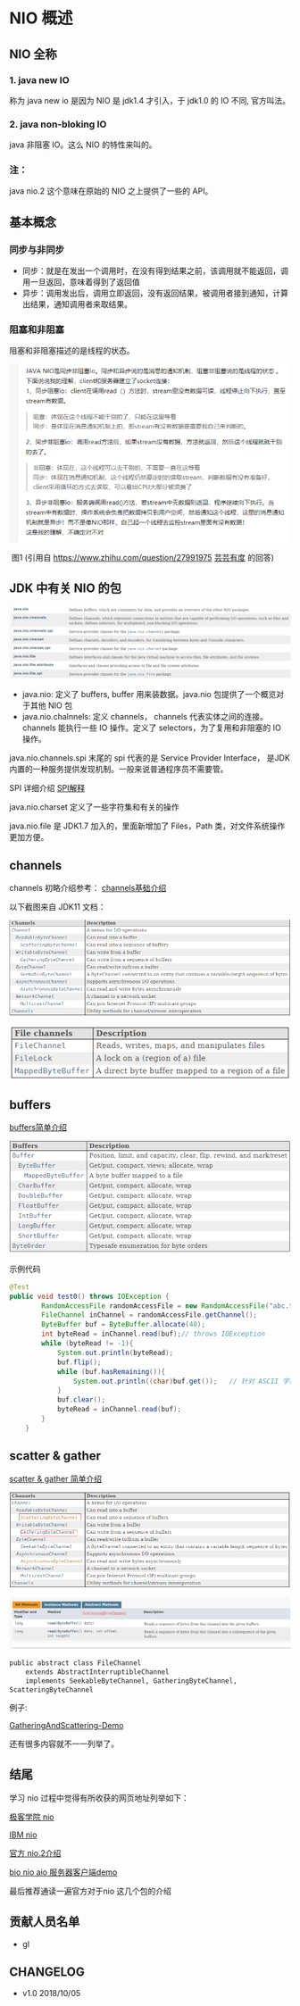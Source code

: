 # NIO 概述

## NIO 全称

### 1. java new IO

称为 java new io 是因为 NIO 是 jdk1.4 才引入，于 jdk1.0 的 IO 不同, 官方叫法。

### 2. java non-bloking IO

java 非阻塞 IO。这么 NIO 的特性来叫的。

### 注：

java nio.2 这个意味在原始的 NIO 之上提供了一些的 API。



## 基本概念

### 同步与非同步

* 同步：就是在发出一个调用时，在没有得到结果之前，该调用就不能返回，调用一旦返回，意味着得到了返回值
* 异步：调用发出后，调用立即返回，没有返回结果，被调用者接到通知，计算出结果，通知调用者来取结果。

### 阻塞和非阻塞

阻塞和非阻塞描述的是线程的状态。



![](./image/1.png)

​						图1 (引用自 https://www.zhihu.com/question/27991975 [芸芸有度](https://www.zhihu.com/people/yun-yun-you-du) 的回答)



## JDK 中有关 NIO 的包

![](./image/2.png)



* java.nio: 定义了 buffers, buffer 用来装数据。java.nio 包提供了一个概览对于其他 NIO 包
* java.nio.chalnnels: 定义 channels， channels 代表实体之间的连接。channels 能执行一些 IO 操作。定义了 selectors，为了复用和非阻塞的 IO 操作。

java.nio.channels.spi 末尾的 spi 代表的是 Service Provider Interface， 是JDK内置的一种服务提供发现机制。一般来说普通程序员不需要管。 

SPI 详细介绍 [SPI解释](https://blog.csdn.net/top_code/article/details/51934459)

java.nio.charset 定义了一些字符集和有关的操作

java.nio.file 是 JDK1.7 加入的，里面新增加了 Files，Path 类，对文件系统操作更加方便。



## channels

channels 初略介绍参考： [channels基础介绍](http://wiki.jikexueyuan.com/project/java-nio-zh/java-nio-channel.html)

以下截图来自 JDK11 文档：

![](./image/3.png)

![](./image/4.png)



## buffers

[buffers简单介绍](http://wiki.jikexueyuan.com/project/java-nio-zh/java-nio-buffer.html)

![](./image/5.png)

示例代码

```java
@Test
public void test0() throws IOException {
        RandomAccessFile randomAccessFile = new RandomAccessFile("abc.txt", "rw"); // throws FileNotFoundException
        FileChannel inChannel = randomAccessFile.getChannel();
        ByteBuffer buf = ByteBuffer.allocate(48);
        int byteRead = inChannel.read(buf);// throws IOException
        while (byteRead != -1){
            System.out.println(byteRead);
            buf.flip();
            while (buf.hasRemaining()){
                System.out.println((char)buf.get());   // 针对 ASCII 字符， 中文用 CharBuffer
            }
            buf.clear();
            byteRead = inChannel.read(buf);
        }
    }
```



## scatter & gather

[scatter & gather 简单介绍](http://wiki.jikexueyuan.com/project/java-nio-zh/java-nio-scatter-gather.html)

![](./image/6.png)

![](./image/7.png)

```
public abstract class FileChannel
    extends AbstractInterruptibleChannel
    implements SeekableByteChannel, GatheringByteChannel, ScatteringByteChannel
```

例子: 

[GatheringAndScattering-Demo](./code/GatheringAndScattering.java)



还有很多内容就不一一列举了。



## 结尾

学习 nio 过程中觉得有所收获的网页地址列举如下：

[极客学院 nio](http://wiki.jikexueyuan.com/project/java-nio-zh/)

[IBM nio](https://www.ibm.com/developerworks/cn/education/java/j-nio/j-nio.html)

[官方 nio.2介绍](https://docs.oracle.com/javase/tutorial/essential/io/fileio.html)

[bio nio aio 服务器客户端demo](https://blog.csdn.net/anxpp/article/details/51512200)

最后推荐通读一遍官方对于nio 这几个包的介绍

## 贡献人员名单

* gl

## CHANGELOG

* v1.0 2018/10/05



